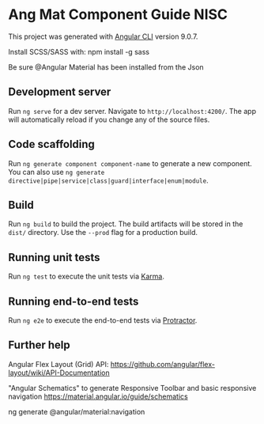 #  Ang Mat Component Guide NISC

This project was generated with [Angular CLI](https://github.com/angular/angular-cli) version 9.0.7.

Install SCSS/SASS with:
npm install -g sass

Be sure @Angular Material has been installed from the Json


## Development server

Run `ng serve` for a dev server. Navigate to `http://localhost:4200/`. The app will automatically reload if you change any of the source files.

## Code scaffolding

Run `ng generate component component-name` to generate a new component. You can also use `ng generate directive|pipe|service|class|guard|interface|enum|module`.

## Build

Run `ng build` to build the project. The build artifacts will be stored in the `dist/` directory. Use the `--prod` flag for a production build.

## Running unit tests

Run `ng test` to execute the unit tests via [Karma](https://karma-runner.github.io).

## Running end-to-end tests

Run `ng e2e` to execute the end-to-end tests via [Protractor](http://www.protractortest.org/).

## Further help
Angular Flex Layout (Grid) API:
https://github.com/angular/flex-layout/wiki/API-Documentation

"Angular Schematics" to generate Responsive Toolbar and basic responsive navigation
https://material.angular.io/guide/schematics

ng generate @angular/material:navigation <component-name>

